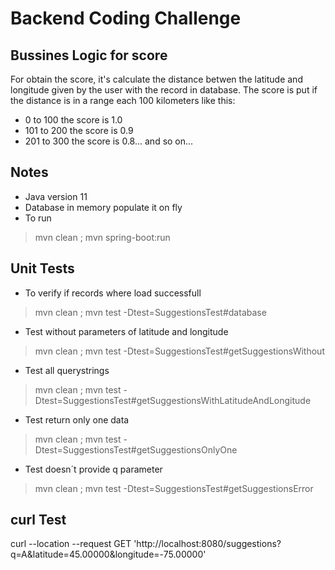 # Backend Coding Challenge

## Bussines Logic for score
For obtain the score, it's calculate the distance betwen the latitude and longitude given by the user with the record in database.
The score is put if the distance is in a range each 100 kilometers like this:
- 0 to 100 the score is 1.0
- 101 to 200 the score is 0.9
- 201 to 300 the score is 0.8... and so on...

## Notes
- Java version 11
- Database in memory populate it on fly
- To run
> mvn clean ; mvn spring-boot:run

## Unit Tests
- To verify if records where load successfull
> mvn clean ; mvn test -Dtest=SuggestionsTest#database
- Test without parameters of latitude and longitude
> mvn clean ; mvn test -Dtest=SuggestionsTest#getSuggestionsWithout
- Test all querystrings
> mvn clean ; mvn test -Dtest=SuggestionsTest#getSuggestionsWithLatitudeAndLongitude
- Test return only one data
> mvn clean ; mvn test -Dtest=SuggestionsTest#getSuggestionsOnlyOne
- Test doesn´t provide q parameter
> mvn clean ; mvn test -Dtest=SuggestionsTest#getSuggestionsError

## curl Test
curl --location --request GET 'http://localhost:8080/suggestions?q=A&latitude=45.00000&longitude=-75.00000'